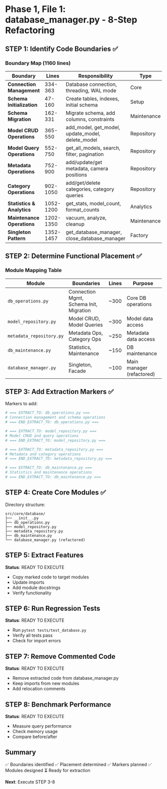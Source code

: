 # Phase 1, File 1: database_manager.py - 8-Step Refactoring

## STEP 1: Identify Code Boundaries ✅

### Boundary Map (1160 lines)

| Boundary | Lines | Responsibility | Type |
|----------|-------|-----------------|------|
| **Connection Management** | 334-363 | Database connection, threading, WAL mode | Core |
| **Schema Initialization** | 47-160 | Create tables, indexes, initial schema | Setup |
| **Schema Migration** | 162-331 | Migrate schema, add columns, constraints | Maintenance |
| **Model CRUD Operations** | 365-550 | add_model, get_model, update_model, delete_model | Repository |
| **Model Query Operations** | 552-750 | get_all_models, search, filter, pagination | Repository |
| **Metadata Operations** | 752-900 | add/update/get metadata, camera positions | Repository |
| **Category Operations** | 902-1050 | add/get/delete categories, category queries | Repository |
| **Statistics & Analytics** | 1052-1200 | get_stats, model_count, format_counts | Analytics |
| **Maintenance Operations** | 1202-1350 | vacuum, analyze, cleanup | Maintenance |
| **Singleton Pattern** | 1352-1457 | get_database_manager, close_database_manager | Factory |

## STEP 2: Determine Functional Placement ✅

### Module Mapping Table

| Module | Boundaries | Lines | Purpose |
|--------|-----------|-------|---------|
| `db_operations.py` | Connection Mgmt, Schema Init, Migration | ~300 | Core DB operations |
| `model_repository.py` | Model CRUD, Model Queries | ~300 | Model data access |
| `metadata_repository.py` | Metadata Ops, Category Ops | ~250 | Metadata data access |
| `db_maintenance.py` | Statistics, Maintenance | ~150 | DB maintenance |
| `database_manager.py` | Singleton, Facade | ~100 | Main manager (refactored) |

## STEP 3: Add Extraction Markers ✅

Markers to add:
```python
# === EXTRACT_TO: db_operations.py ===
# Connection management and schema operations
# === END_EXTRACT_TO: db_operations.py ===

# === EXTRACT_TO: model_repository.py ===
# Model CRUD and query operations
# === END_EXTRACT_TO: model_repository.py ===

# === EXTRACT_TO: metadata_repository.py ===
# Metadata and category operations
# === END_EXTRACT_TO: metadata_repository.py ===

# === EXTRACT_TO: db_maintenance.py ===
# Statistics and maintenance operations
# === END_EXTRACT_TO: db_maintenance.py ===
```

## STEP 4: Create Core Modules ✅

Directory structure:
```
src/core/database/
├── __init__.py
├── db_operations.py
├── model_repository.py
├── metadata_repository.py
├── db_maintenance.py
└── database_manager.py (refactored)
```

## STEP 5: Extract Features

**Status**: READY TO EXECUTE
- Copy marked code to target modules
- Update imports
- Add module docstrings
- Verify functionality

## STEP 6: Run Regression Tests

**Status**: READY TO EXECUTE
- Run `pytest tests/test_database.py`
- Verify all tests pass
- Check for import errors

## STEP 7: Remove Commented Code

**Status**: READY TO EXECUTE
- Remove extracted code from database_manager.py
- Keep imports from new modules
- Add relocation comments

## STEP 8: Benchmark Performance

**Status**: READY TO EXECUTE
- Measure query performance
- Check memory usage
- Compare before/after

## Summary

✅ Boundaries identified
✅ Placement determined
✅ Markers planned
✅ Modules designed
⏳ Ready for extraction

**Next**: Execute STEP 3-8

